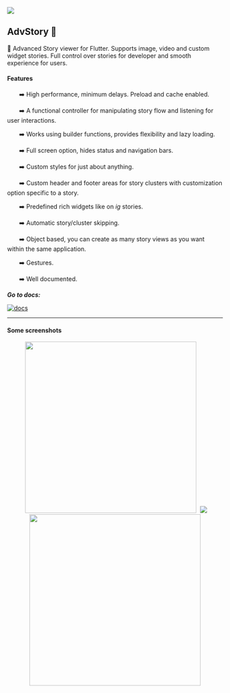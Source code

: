 <img src="https://files.gitbook.com/v0/b/gitbook-x-prod.appspot.com/o/spaces%2FLZoq1vLHUTwBd2vqtB84%2Fuploads%2FanFNgKBQRGFKJQ7HK2It%2Fanimated_tray_cover.gif?alt=media&token=7e42ec27-fcec-48d5-8d97-6250d60b5b23">

## AdvStory 📸

🚀 Advanced Story viewer for Flutter. Supports image, video and custom widget stories. Full control over stories for developer and smooth experience for users.

#### Features

  ➡️ High performance, minimum delays. Preload and cache enabled.

  ➡️ A functional controller for manipulating story flow and listening for user interactions.

  ➡️ Works using builder functions, provides flexibility and lazy loading.

  ➡️ Full screen option, hides status and navigation bars.

  ➡️ Custom styles for just about anything.

  ➡️ Custom header and footer areas for story clusters with customization option specific to a story.

  ➡️ Predefined rich widgets like on _ig_ stories.

  ➡️ Automatic story/cluster skipping.

  ➡️ Object based, you can create as many story views as you want within the same application.

  ➡️ Gestures.

  ➡️ Well documented.

**_Go to docs:_**

[![docs](https://img.shields.io/badge/AdvStory-Documentation-9cf?style=for-the-badge&logo=gitbook)](https://advstory.sourcekod.com)

<hr />

#### Some screenshots

<p align="middle">
    <img src="https://files.gitbook.com/v0/b/gitbook-x-prod.appspot.com/o/spaces%2FG93zjnS1kiOBnY3NOJ9N%2Fuploads%2FKK6GnnBkyuLextGKLjlb%2Fvertical_trays.png?alt=media&token=61e40ae4-0053-4cbe-b87a-d0aa0a28d434" height="400" hspace="1%"/>
    <img src="https://github.com/ertgrulll/advstory/blob/master/github_images/story_view_demo.gif"/>
    <img src="https://github.com/ertgrulll/advstory/blob/master/github_images/adv_story_tray_customizations.gif" height="400" hspace="1%">
</p>
